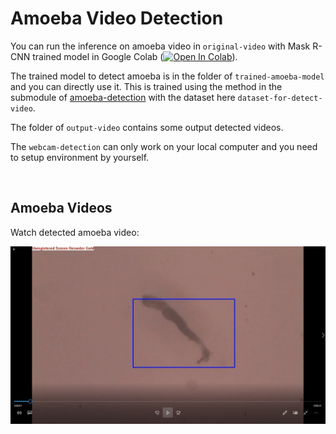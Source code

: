 # **Amoeba Video Detection**

You can run the inference on amoeba video in `original-video` with Mask R-CNN trained model in Google Colab ([![Open In Colab](https://colab.research.google.com/assets/colab-badge.svg)](https://)). 

The trained model to detect amoeba is in the folder of `trained-amoeba-model` and you can directly use it. This is trained using the method in the submodule of [amoeba-detection](https://github.com/BaosenZ/amoeba-video-detection/blob/master/amoeba_video_detection.ipynb) with the dataset here `dataset-for-detect-video`. 

The folder of `output-video` contains some output detected videos. 

The `webcam-detection` can only work on your local computer and you need to setup environment by yourself. 

<br/>

## Amoeba Videos
Watch detected amoeba video: 
<p><a href="https://github.com/BaosenZ/amoeba-video-detection/blob/master/output-video/detect-amoeba.mp4"><img src='ML.png' width="750"></a></p>
